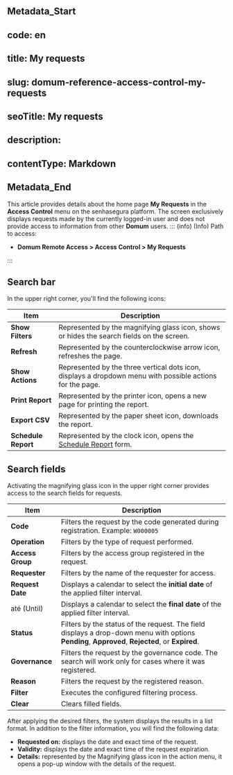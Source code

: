 ## Metadata_Start 
## code: en
## title: My requests 
## slug: domum-reference-access-control-my-requests 
## seoTitle: My requests 
## description:  
## contentType: Markdown 
## Metadata_End
This article provides details about the home page **My Requests** in the **Access Control** menu on the senhasegura platform. The screen exclusively displays requests made by the currently logged-in user and does not provide access to information from other **Domum** users.
::: (info) (Info)
Path to access:

* **Domum Remote Access > Access Control > My Requests**

:::
## Search bar

In the upper right corner, you'll find the following icons:

| Item          | Description                                                         |
|---------------|---------------------------------------------------------------------|
| **Show Filters**  | Represented by the magnifying glass icon, shows or hides the search fields on the screen. |
| **Refresh**       | Represented by the counterclockwise arrow icon, refreshes the page.  |
| **Show Actions**  | Represented by the three vertical dots icon, displays a dropdown menu with possible actions for the page. |
| **Print Report**  | Represented by the printer icon, opens a new page for printing the report. |
| **Export CSV**    | Represented by the paper sheet icon, downloads the report.           |
| **Schedule Report** | Represented by the clock icon, opens the [Schedule Report](/v3-32/docs/general-information-how-to-issue-download-and-schedule-device-reports) form.       |


## Search fields

Activating the magnifying glass icon in the upper right corner provides access to the search fields for requests.

| Item | Description |
|------|-------------|
| **Code** | Filters the request by the code generated during registration. Example: `W000005` |
| **Operation** | Filters by the type of request performed. |
| **Access Group** | Filters by the access group registered in the request. |
| **Requester** | Filters by the name of the requester for access. |
| **Request Date** | Displays a calendar to select the **initial date** of the applied filter interval. |
| até (Until) | Displays a calendar to select the **final date** of the applied filter interval. |
| **Status** | Filters by the status of the request. The field displays a drop-down menu with options **Pending**, **Approved**, **Rejected**, or **Expired**. |
| **Governance** | Filters the request by the governance code. The search will work only for cases where it was registered. |
| **Reason** | Filters the request by the registered reason. |
| **Filter**| Executes the configured filtering process.
| **Clear**| Clears filled fields.


After applying the desired filters, the system displays the results in a list format. In addition to the filter information, you will find the following data:

- **Requested on:** displays the date and exact time of the request.
- **Validity:** displays the date and exact time of the request expiration.
- **Details:** represented by the Magnifying glass icon in the action menu, it opens a pop-up window with the details of the request.
